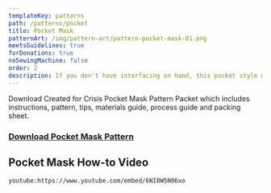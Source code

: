 ```yaml
---
templateKey: patterns
path: /patterns/pocket
title: Pocket Mask
patternArt: /img/pattern-art/pattern-pocket-mask-01.png
meetsGuidelines: true
forDonations: true
noSewingMachine: false
order: 2
description: If you don't have interfacing on hand, this pocket style mask is a great solution! The two layers of cotton open in the back to accommodate an insert (provided by mask-wearer).
---
```


Download Created for Crisis Pocket Mask Pattern Packet which includes instructions, pattern, tips, materials guide, process guide and packing sheet.

### [Download Pocket Mask Pattern](https://masksnow.org/docs/CFC_Pocket_Mask_3_28.pdf)

## Pocket Mask How-to Video

`youtube:https://www.youtube.com/embed/6NI8W5N06xo`

